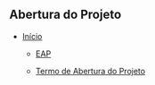 ## Abertura do Projeto

* [Início](/)

  - [EAP](/abertura/eap.md) 

  - [Termo de Abertura do Projeto](/abertura/open-term-project.md)
